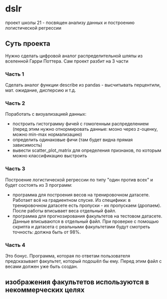 # dslr
проект школы 21 - посвящен анализу данных и построению логистической регрессии

## Суть проекта
Нужно сделать цифровой аналог распределительной шляпы из вселенной Гарри Поттера. Сам проект разбит на 3 части

### Часть 1
Сделать аналог функции describe из pandas - высчитывать перцентили, мат. ожидание, дисперсию и т.д.

### Часть 2
Поработать с визуализацией данных:  
- построить гистограмму фичей с гомогенным распределением (перед этим нужно отнормировать данные: мозно через z-оценку, можно min-max нормализацию)
- определить одинаковые фичи (там будет видна прямая зависимость)
- вывести scatter_plot_matrix для определения признаков, по которым можно классификацию выстроить 

### Часть 3
Построение логистической регрессии по типу "один против всех" и будет состоять из 3 программ:
- программа для построения весов на тренировочном датасете. Работает всё на градиентном спуске. Из специфики: в тренировочном датасете есть пропуски - их пропускаем (дропаем). После работы вписывает веса отдельный файл.
- программа для прогнозирования факультетов на тестовом датасете. Данные вписываются в отдельный файл. При проверке с помощью скрипта и датасета с реальными факультетами будут смотреть точность: должна быть от 98%.

### Часть 4
Это бонус. Программа, которая по ответам пользователя предсказывает факультет, который подошёл бы ему. Перед этим файл с весами должен уже быть создан. 
## изображения факультетов используются в некоммерческих целях

